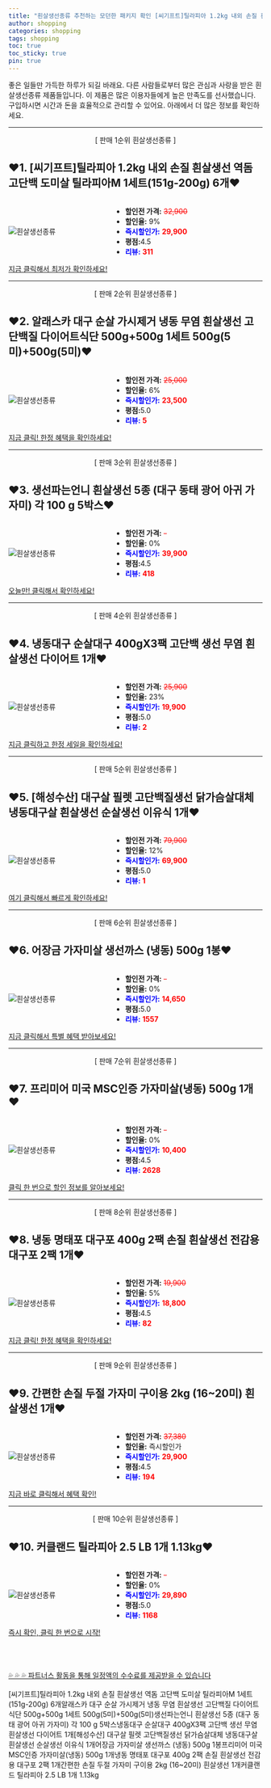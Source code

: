 ```yaml
---
title: "흰살생선종류 추천하는 모던한 패키지 확인 [씨기프트]틸라피아 1.2kg 내외 손질 흰살생선"
author: shopping
categories: shopping
tags: shopping
toc: true
toc_sticky: true
pin: true
---
```

좋은 일들만 가득한 하루가 되길 바래요. 다른 사람들로부터 많은 관심과 사랑을 받은 흰살생선종류 제품들입니다. 이 제품은 많은 이용자들에게 높은 만족도를 선사했습니다. 구입하시면 시간과 돈을 효율적으로 관리할 수 있어요. 아래에서 더 많은 정보를 확인하세요.

---
<p class="toplist" style="margin: 0 auto; display: block; width: fit-content;">[ 판매 1순위 흰살생선종류 ]</p>

<h2><strong>❤️1. [씨기프트]틸라피아 1.2kg 내외 손질 흰살생선 역돔 고단백 도미살 틸라피아M 1세트(151g-200g) 6개❤️</strong></h2>

<div style="display: flex; align-items: center;">
    <div style="flex: 0.4;">
        <img src="https://thumbnail8.coupangcdn.com/thumbnails/remote/230x230ex/image/vendor_inventory/f2f4/85d8016db97487b6f1191ce2cab3bb10b033010b34125adedb4750078f03.jpg" alt="흰살생선종류" style="max-width: 100%;">
    </div>
    <div style="flex: 0.6; margin-left: 10px;">
        <ul>
            <li><strong>할인전 가격:</strong> <del style="color: red;">32,900</del></li>
            <li><strong>할인율:</strong> 9%</li>
            <li><span style='color:blue'><strong>즉시할인가:</strong></span> <span style='color:red'><strong>29,900</strong></span></li>
            <li><strong>평점:</strong>4.5</li>
            <li><span style='color:blue'><strong>리뷰:</strong></span> <span style='color:red'><strong>311</strong></span></li>
        </ul>
    </div>
</div>
<div class="center">
    <a href="https://selin100587.github.io?lptag=AF9450613&subid=githubio&pageKey=7200829614&traceid=V0-153&itemId=18201457239&vendorItemId=74613753750" class="myButton">
        지금 클릭해서 최저가 확인하세요!
    </a>
</div>


---
<p class="toplist" style="margin: 0 auto; display: block; width: fit-content;">[ 판매 2순위 흰살생선종류 ]</p>

<h2><strong>❤️2. 알래스카 대구 순살 가시제거 냉동 무염 흰살생선 고단백질 다이어트식단 500g+500g 1세트 500g(5미)+500g(5미)❤️</strong></h2>

<div style="display: flex; align-items: center;">
    <div style="flex: 0.4;">
        <img src="https://thumbnail6.coupangcdn.com/thumbnails/remote/230x230ex/image/vendor_inventory/08d5/ff481c1c1588d7625629304f02151e8c03c2cacec32fb56c3e545fc1e2c3.jpg" alt="흰살생선종류" style="max-width: 100%;">
    </div>
    <div style="flex: 0.6; margin-left: 10px;">
        <ul>
            <li><strong>할인전 가격:</strong> <del style="color: red;">25,000</del></li>
            <li><strong>할인율:</strong> 6%</li>
            <li><span style='color:blue'><strong>즉시할인가:</strong></span> <span style='color:red'><strong>23,500</strong></span></li>
            <li><strong>평점:</strong>5.0</li>
            <li><span style='color:blue'><strong>리뷰:</strong></span> <span style='color:red'><strong>5</strong></span></li>
        </ul>
    </div>
</div>
<div class="center">
    <a href="https://selin100587.github.io?lptag=AF9450613&subid=githubio&pageKey=8229804504&traceid=V0-153&itemId=23683636469&vendorItemId=90708832883" class="myButton">
        지금 클릭! 한정 혜택을 확인하세요!
    </a>
</div>


---
<p class="toplist" style="margin: 0 auto; display: block; width: fit-content;">[ 판매 3순위 흰살생선종류 ]</p>

<h2><strong>❤️3. 생선파는언니 흰살생선 5종 (대구 동태 광어 아귀 가자미) 각 100 g 5박스❤️</strong></h2>

<div style="display: flex; align-items: center;">
    <div style="flex: 0.4;">
        <img src="https://thumbnail10.coupangcdn.com/thumbnails/remote/230x230ex/image/vendor_inventory/cfee/d045f966fe3c9960239fd07fa06f0600a828064ce296e6570e6a268866b4.png" alt="흰살생선종류" style="max-width: 100%;">
    </div>
    <div style="flex: 0.6; margin-left: 10px;">
        <ul>
            <li><strong>할인전 가격:</strong> <del style="color: red;">-</del></li>
            <li><strong>할인율:</strong> 0%</li>
            <li><span style='color:blue'><strong>즉시할인가:</strong></span> <span style='color:red'><strong>39,900</strong></span></li>
            <li><strong>평점:</strong>4.5</li>
            <li><span style='color:blue'><strong>리뷰:</strong></span> <span style='color:red'><strong>418</strong></span></li>
        </ul>
    </div>
</div>
<div class="center">
    <a href="https://selin100587.github.io?lptag=AF9450613&subid=githubio&pageKey=213557459&traceid=V0-153&itemId=648143581&vendorItemId=4680121023" class="myButton">
        오늘만! 클릭해서 확인하세요!
    </a>
</div>


---
<p class="toplist" style="margin: 0 auto; display: block; width: fit-content;">[ 판매 4순위 흰살생선종류 ]</p>

<h2><strong>❤️4. 냉동대구 순살대구 400gX3팩 고단백 생선 무염 흰살생선 다이어트 1개❤️</strong></h2>

<div style="display: flex; align-items: center;">
    <div style="flex: 0.4;">
        <img src="https://thumbnail9.coupangcdn.com/thumbnails/remote/230x230ex/image/vendor_inventory/7463/be33e386b35819319ed167ce622d7ed4f918562bc1bfa74afcaa8f69e65b.jpg" alt="흰살생선종류" style="max-width: 100%;">
    </div>
    <div style="flex: 0.6; margin-left: 10px;">
        <ul>
            <li><strong>할인전 가격:</strong> <del style="color: red;">25,900</del></li>
            <li><strong>할인율:</strong> 23%</li>
            <li><span style='color:blue'><strong>즉시할인가:</strong></span> <span style='color:red'><strong>19,900</strong></span></li>
            <li><strong>평점:</strong>5.0</li>
            <li><span style='color:blue'><strong>리뷰:</strong></span> <span style='color:red'><strong>2</strong></span></li>
        </ul>
    </div>
</div>
<div class="center">
    <a href="https://selin100587.github.io?lptag=AF9450613&subid=githubio&pageKey=7975502935&traceid=V0-153&itemId=22106907818&vendorItemId=89153847489" class="myButton">
        지금 클릭하고 한정 세일을 확인하세요!
    </a>
</div>


---
<p class="toplist" style="margin: 0 auto; display: block; width: fit-content;">[ 판매 5순위 흰살생선종류 ]</p>

<h2><strong>❤️5. [해성수산] 대구살 필렛 고단백질생선 닭가슴살대체 냉동대구살 흰살생선 순살생선 이유식 1개❤️</strong></h2>

<div style="display: flex; align-items: center;">
    <div style="flex: 0.4;">
        <img src="https://thumbnail10.coupangcdn.com/thumbnails/remote/230x230ex/image/vendor_inventory/36ac/2652175331648c48fac991e94885a16dc293e70b268c335770599076a426.png" alt="흰살생선종류" style="max-width: 100%;">
    </div>
    <div style="flex: 0.6; margin-left: 10px;">
        <ul>
            <li><strong>할인전 가격:</strong> <del style="color: red;">79,900</del></li>
            <li><strong>할인율:</strong> 12%</li>
            <li><span style='color:blue'><strong>즉시할인가:</strong></span> <span style='color:red'><strong>69,900</strong></span></li>
            <li><strong>평점:</strong>5.0</li>
            <li><span style='color:blue'><strong>리뷰:</strong></span> <span style='color:red'><strong>1</strong></span></li>
        </ul>
    </div>
</div>
<div class="center">
    <a href="https://selin100587.github.io?lptag=AF9450613&subid=githubio&pageKey=8158833163&traceid=V0-153&itemId=23253443928&vendorItemId=90285843612" class="myButton">
        여기 클릭해서 빠르게 확인하세요!
    </a>
</div>


---
<p class="toplist" style="margin: 0 auto; display: block; width: fit-content;">[ 판매 6순위 흰살생선종류 ]</p>

<h2><strong>❤️6. 어장금 가자미살 생선까스 (냉동) 500g 1봉❤️</strong></h2>

<div style="display: flex; align-items: center;">
    <div style="flex: 0.4;">
        <img src="https://thumbnail7.coupangcdn.com/thumbnails/remote/230x230ex/image/retail/images/575556269623013-95cf6c25-7f4d-4560-b097-5761aaec890e.jpg" alt="흰살생선종류" style="max-width: 100%;">
    </div>
    <div style="flex: 0.6; margin-left: 10px;">
        <ul>
            <li><strong>할인전 가격:</strong> <del style="color: red;">-</del></li>
            <li><strong>할인율:</strong> 0%</li>
            <li><span style='color:blue'><strong>즉시할인가:</strong></span> <span style='color:red'><strong>14,650</strong></span></li>
            <li><strong>평점:</strong>5.0</li>
            <li><span style='color:blue'><strong>리뷰:</strong></span> <span style='color:red'><strong>1557</strong></span></li>
        </ul>
    </div>
</div>
<div class="center">
    <a href="https://selin100587.github.io?lptag=AF9450613&subid=githubio&pageKey=5293747745&traceid=V0-153&itemId=7620742932&vendorItemId=74911222243" class="myButton">
        지금 클릭해서 특별 혜택 받아보세요!
    </a>
</div>


---
<p class="toplist" style="margin: 0 auto; display: block; width: fit-content;">[ 판매 7순위 흰살생선종류 ]</p>

<h2><strong>❤️7. 프리미어 미국 MSC인증 가자미살(냉동) 500g 1개❤️</strong></h2>

<div style="display: flex; align-items: center;">
    <div style="flex: 0.4;">
        <img src="https://thumbnail7.coupangcdn.com/thumbnails/remote/230x230ex/image/retail/images/874556238944335-f0835b96-fa1d-4a2e-a875-f72229f7f42d.jpg" alt="흰살생선종류" style="max-width: 100%;">
    </div>
    <div style="flex: 0.6; margin-left: 10px;">
        <ul>
            <li><strong>할인전 가격:</strong> <del style="color: red;">-</del></li>
            <li><strong>할인율:</strong> 0%</li>
            <li><span style='color:blue'><strong>즉시할인가:</strong></span> <span style='color:red'><strong>10,400</strong></span></li>
            <li><strong>평점:</strong>4.5</li>
            <li><span style='color:blue'><strong>리뷰:</strong></span> <span style='color:red'><strong>2628</strong></span></li>
        </ul>
    </div>
</div>
<div class="center">
    <a href="https://selin100587.github.io?lptag=AF9450613&subid=githubio&pageKey=6170512339&traceid=V0-153&itemId=12041453617&vendorItemId=79313676259" class="myButton">
        클릭 한 번으로 할인 정보를 알아보세요!
    </a>
</div>


---
<p class="toplist" style="margin: 0 auto; display: block; width: fit-content;">[ 판매 8순위 흰살생선종류 ]</p>

<h2><strong>❤️8. 냉동 명태포 대구포 400g 2팩 손질 흰살생선 전감용 대구포 2팩 1개❤️</strong></h2>

<div style="display: flex; align-items: center;">
    <div style="flex: 0.4;">
        <img src="https://thumbnail6.coupangcdn.com/thumbnails/remote/230x230ex/image/vendor_inventory/c5d4/e36f94779532b0b375400e249e874d28f1b8d2e6a2abe51d42b965f4a523.PNG" alt="흰살생선종류" style="max-width: 100%;">
    </div>
    <div style="flex: 0.6; margin-left: 10px;">
        <ul>
            <li><strong>할인전 가격:</strong> <del style="color: red;">19,900</del></li>
            <li><strong>할인율:</strong> 5%</li>
            <li><span style='color:blue'><strong>즉시할인가:</strong></span> <span style='color:red'><strong>18,800</strong></span></li>
            <li><strong>평점:</strong>4.5</li>
            <li><span style='color:blue'><strong>리뷰:</strong></span> <span style='color:red'><strong>82</strong></span></li>
        </ul>
    </div>
</div>
<div class="center">
    <a href="https://selin100587.github.io?lptag=AF9450613&subid=githubio&pageKey=7599686416&traceid=V0-153&itemId=20100783198&vendorItemId=77130271326" class="myButton">
        지금 클릭! 한정 혜택을 확인하세요!
    </a>
</div>


---
<p class="toplist" style="margin: 0 auto; display: block; width: fit-content;">[ 판매 9순위 흰살생선종류 ]</p>

<h2><strong>❤️9. 간편한 손질 두절 가자미 구이용 2kg (16~20미) 흰살생선 1개❤️</strong></h2>

<div style="display: flex; align-items: center;">
    <div style="flex: 0.4;">
        <img src="https://thumbnail10.coupangcdn.com/thumbnails/remote/230x230ex/image/vendor_inventory/e43e/0e88cbb424adf8c434abf7f5d9e4ec3148f8efa52df618ac4e97dccd33b9.jpg" alt="흰살생선종류" style="max-width: 100%;">
    </div>
    <div style="flex: 0.6; margin-left: 10px;">
        <ul>
            <li><strong>할인전 가격:</strong> <del style="color: red;">37,380</del></li>
            <li><strong>할인율:</strong> 즉시할인가</li>
            <li><span style='color:blue'><strong>즉시할인가:</strong></span> <span style='color:red'><strong>29,900</strong></span></li>
            <li><strong>평점:</strong>4.5</li>
            <li><span style='color:blue'><strong>리뷰:</strong></span> <span style='color:red'><strong>194</strong></span></li>
        </ul>
    </div>
</div>
<div class="center">
    <a href="https://selin100587.github.io?lptag=AF9450613&subid=githubio&pageKey=7231701892&traceid=V0-153&itemId=18351692720&vendorItemId=87983658901" class="myButton">
        지금 바로 클릭해서 혜택 확인!
    </a>
</div>


---
<p class="toplist" style="margin: 0 auto; display: block; width: fit-content;">[ 판매 10순위 흰살생선종류 ]</p>

<h2><strong>❤️10. 커클랜드 틸라피아 2.5 LB 1개 1.13kg❤️</strong></h2>

<div style="display: flex; align-items: center;">
    <div style="flex: 0.4;">
        <img src="https://thumbnail8.coupangcdn.com/thumbnails/remote/230x230ex/image/vendor_inventory/b315/2d4762190fc39d3deadb11608dbb99321fc612e2e2b13b3e93646f681bc8.JPG" alt="흰살생선종류" style="max-width: 100%;">
    </div>
    <div style="flex: 0.6; margin-left: 10px;">
        <ul>
            <li><strong>할인전 가격:</strong> <del style="color: red;">-</del></li>
            <li><strong>할인율:</strong> 0%</li>
            <li><span style='color:blue'><strong>즉시할인가:</strong></span> <span style='color:red'><strong>29,890</strong></span></li>
            <li><strong>평점:</strong>5.0</li>
            <li><span style='color:blue'><strong>리뷰:</strong></span> <span style='color:red'><strong>1168</strong></span></li>
        </ul>
    </div>
</div>
<div class="center">
    <a href="https://selin100587.github.io?lptag=AF9450613&subid=githubio&pageKey=71022059&traceid=V0-153&itemId=237109620&vendorItemId=75580931346" class="myButton">
        즉시 확인, 클릭 한 번으로 시작!
    </a>
</div>

<br><br><br>[💦 💦 💦 파트너스 활동을 통해 일정액의 수수료를 제공받을 수 있습니다](https://link.coupang.com/a/bcpT2c)<br><br>[씨기프트]틸라피아 1.2kg 내외 손질 흰살생선 역돔 고단백 도미살 틸라피아M 1세트(151g-200g) 6개알래스카 대구 순살 가시제거 냉동 무염 흰살생선 고단백질 다이어트식단 500g+500g 1세트 500g(5미)+500g(5미)생선파는언니 흰살생선 5종 (대구 동태 광어 아귀 가자미) 각 100 g 5박스냉동대구 순살대구 400gX3팩 고단백 생선 무염 흰살생선 다이어트 1개[해성수산] 대구살 필렛 고단백질생선 닭가슴살대체 냉동대구살 흰살생선 순살생선 이유식 1개어장금 가자미살 생선까스 (냉동) 500g 1봉프리미어 미국 MSC인증 가자미살(냉동) 500g 1개냉동 명태포 대구포 400g 2팩 손질 흰살생선 전감용 대구포 2팩 1개간편한 손질 두절 가자미 구이용 2kg (16~20미) 흰살생선 1개커클랜드 틸라피아 2.5 LB 1개 1.13kg